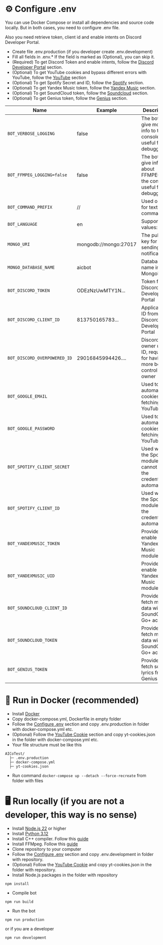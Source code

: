 # ⚙️ Configure .env

You can use Docker Compose or install all dependencies and source code locally.
But in both cases, you need to configure .env file.

Also you need retrieve token, client id and enable intents on Discord Developer Portal.

- Create file .env.production (if you developer create .env.development)
- Fill all fields in .env.* If the field is marked as (Optional), you can skip it.
- (Required) To get Discord Token and enable intents, follow the [Discord Developer Portal](https://github.com/AlexInCube/AlCoTest/wiki/API-Configure#discord-developer-portal-required) section.
- (Optional) To get YouTube cookies and bypass different errors with YouTube, follow the [YouTube](https://github.com/AlexInCube/AlCoTest/wiki/API-Configure#-youtube-cookie-optional) section
- (Optional) To get Spotify Secret and ID, follow the [Spotify](https://github.com/AlexInCube/AlCoTest/wiki/API-Configure#spotify-optional) section.
- (Optional) To get Yandex Music token, follow the [Yandex Music](https://github.com/AlexInCube/AlCoTest/wiki/API-Configure#yandex-music-optional) section.
- (Optional) To get SoundCloud token, follow the [Soundcloud](https://github.com/AlexInCube/AlCoTest/wiki/API-Configure#soundcloud-optional) section.
- (Optional) To get Genius token, follow the [Genius](https://github.com/AlexInCube/AlCoTest/wiki/API-Configure#genius-optional) section.

| Name                         | Example               | Description                                                               | Required |
|------------------------------|-----------------------|---------------------------------------------------------------------------|----------|
| `BOT_VERBOSE_LOGGING`        | false                 | The bot will give more info to the console, useful for debugging          | ❌        |
| `BOT_FFMPEG_LOGGING=false`   | false                 | The bot will give info about FFMPEGto the console, useful for debugging   |          |
| `BOT_COMMAND_PREFIX`         | //                    | Used only for text commands                                               | ✔️       |
| `BOT_LANGUAGE`               | en                    | Supported values: en ru                                                   | ❌        |
| `MONGO_URI`                  | mongodb://mongo:27017 | The public key for sending notifications                                  | ✔️       |
| `MONGO_DATABASE_NAME`        | aicbot                | Database name in MongoDB                                                  | ✔️       |
| `BOT_DISCORD_TOKEN`          | ODEzNzUwMTY1N...      | Token from Discord Developer Portal                                       | ✔️       |
| `BOT_DISCORD_CLIENT_ID`      | 813750165783...       | Application ID from Discord Developer Portal                              | ✔️       |
| `BOT_DISCORD_OVERPOWERED_ID` | 29016845994426....    | Discord bot owner user ID, required for having more bot control for owner | ✔️       |
| `BOT_GOOGLE_EMAIL`           |                       | Used to automate cookies fetching for YouTube                             | ❌        |
| `BOT_GOOGLE_PASSWORD`        |                       | Used to automate cookies fetching for YouTube ❌                           |          |
| `BOT_SPOTIFY_CLIENT_SECRET`  |                       | Used when the Spotify module cannot get the credentials automatically     | ❌        |
| `BOT_SPOTIFY_CLIENT_ID`      |                       | Used when the Spotify module get the credentials automatically            | ❌        |
| `BOT_YANDEXMUSIC_TOKEN`      |                       | Provide to enable Yandex Music module                                     | ❌        |
| `BOT_YANDEXMUSIC_UID`        |                       | Provide to enable Yandex Music module                                     | ❌        |
| `BOT_SOUNDCLOUD_CLIENT_ID`   |                       | Provide to fetch more data with SoundCloud Go+ account                    | ❌        |
| `BOT_SOUNDCLOUD_TOKEN`       |                       | Provide to fetch more data with SoundCloud Go+ account                    | ❌        |
| `BOT_GENIUS_TOKEN`           |                       | Provide to fetch songs lyrics from Genius                                 |          |

# 🐋 Run in Docker (recommended)

- Install [Docker](https://www.docker.com/get-started/)
- Copy docker-compose.yml, Dockerfile in empty folder
- Follow the [Configure .env](#-configure-env) section and copy .env.production in folder with docker-compose.yml etc.
- (Optional) Follow the [YouTube Cookie](https://github.com/AlexInCube/AlCoTest/wiki/API-Configure#-youtube-cookie-optional) section and copy yt-cookies.json in the folder with docker-compose.yml etc.
- Your file structure must be like this

```
AICoTest/
  ├─ .env.production
  ├─ docker-compose.yml
  ├─ yt-cookies.json
```

- Run command `docker-compose up --detach --force-recreate` from folder with files

# 🖥️ Run locally (if you are not a developer, this way is no sense)

- Install [Node.js 22](https://nodejs.org/en/download/prebuilt-installer) or higher
- Install [Python 3.12](https://www.python.org/downloads/)
- Install C++ compiler. Follow this [guide](https://github.com/nodejs/node-gyp#on-windows)
- Install FFMpeg. Follow this [guide](https://www.wikihow.com/Install-FFmpeg-on-Windows)
- Clone repository to your computer
- Follow the [Configure .env](#-configure-env) section and copy .env.development in folder with repository.
- (Optional) Follow the [YouTube Cookie](https://github.com/AlexInCube/AlCoTest/wiki/API-Configure#-youtube-cookie-optional) and copy yt-cookies.json in the folder with repository.
- Install Node.js packages in the folder with repository

```npm
npm install
```

- Compile bot

```
npm run build
```

- Run the bot

```
npm run production
```

or if you are a developer

```
npm run development
```
